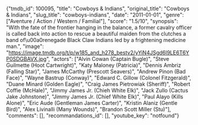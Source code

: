 {"tmdb_id": 100095, "title": "Cowboys & Indians", "original_title": "Cowboys & Indians", "slug_title": "cowboys-indians", "date": "2011-01-01", "genre": ["Aventure / Action / Western / Familial"], "score": "1.5/10", "synopsis": "With the fate of the frontier hanging in the balance, a former cavalry officer is called back into action to rescue a beautiful maiden from the clutches a band of\u00a0renegade Black Claw Indians led by a frightening medicine man.", "image": "https://image.tmdb.org/t/p/w185_and_h278_bestv2/yYiN4JSgd6l9LE6T6YP0SDGBAVX.jpg", "actors": ["Alvin Cowan (Captain Bugle)", "Steve Guilmette (Hoot Cartwright)", "Katy Maloney (Patricia)", "Dennis Ambriz (Falling Star)", "James McCarthy (Prescott Seavers)", "Andrew Pinon (Bad Face)", "Wayne Bastrup (Conway)", "Edward C. Gillow (Colonel Fitzgerald)", "Duane Minard (Golden Eagle)", "Craig James Pietrowiak (Sheriff)", "Robert Coffie (McHale)", "Jimmy James Jr. (Chieh White Elk)", "Jack Zullo (Cactus Jake Johnstone)", "Jimmy James Jr. (Chief White Elk)", "Paul Alayo (Kills Alone)", "Eric Aude (Gentleman James Carter)", "Kristin Alaniz (Gentle Bird)", "Alex Livinalli (Many Wounds)", "Brandon Scott Miller (Stu)"], "comments": [], "recommandations_id": [], "youtube_key": "notfound"}